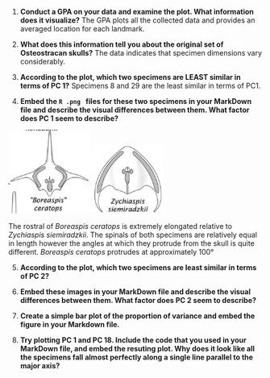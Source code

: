 1.  **Conduct a GPA on your data and examine the plot. What information does it visualize?**
The GPA plots all the collected data and provides an averaged location for each landmark.

2.  **What does this information tell you about the original set of Osteostracan skulls?**
The data indicates that specimen dimensions vary considerably.

3.  **According to the plot, which two specimens are LEAST similar in terms of PC 1?**
Specimens 8 and 29 are the least similar in terms of PC1.

4.  **Embed the ````R .png ```` files for these two specimens in your MarkDown file and describe the visual differences between them. What factor does PC 1 seem to describe?**

![Osteo8](https://github.com/Mcclaib4/Osteostracans/blob/master/osteostracans/Boreaspis_ceratops.png)
![Osteo29](https://github.com/Mcclaib4/Osteostracans/blob/master/osteostracans/Zychiaspis_siemiradzkii.png)

The rostral of *Boreaspis ceratops* is extremely elongated relative to *Zychiaspis siemiradzkii*. The spinals of both specimens are relatively equal in length however the angles at which they protrude from the skull is quite different. *Boreaspis ceratops* protrudes at approximately 100&deg;

5.  **According to the plot, which two specimens are least similar in terms of PC 2?**

6.  **Embed these images in your MarkDown file and describe the visual differences between them. What factor does PC 2 seem to describe?**

7.  **Create a simple bar plot of the proportion of variance and embed the figure in your Markdown file.**

8.  **Try plotting PC 1 and PC 18. Include the code that you used in your MarkDown file, and embed the resuting plot. Why does it look like all the specimens fall almost perfectly along a single line parallel to the major axis?**
